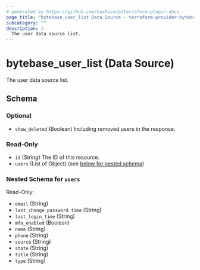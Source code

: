 ```yaml
---
# generated by https://github.com/hashicorp/terraform-plugin-docs
page_title: "bytebase_user_list Data Source - terraform-provider-bytebase"
subcategory: ""
description: |-
  The user data source list.
---
```


# bytebase_user_list (Data Source)

The user data source list.



<!-- schema generated by tfplugindocs -->
## Schema

### Optional

- `show_deleted` (Boolean) Including removed users in the response.

### Read-Only

- `id` (String) The ID of this resource.
- `users` (List of Object) (see [below for nested schema](#nestedatt--users))

<a id="nestedatt--users"></a>
### Nested Schema for `users`

Read-Only:

- `email` (String)
- `last_change_password_time` (String)
- `last_login_time` (String)
- `mfa_enabled` (Boolean)
- `name` (String)
- `phone` (String)
- `source` (String)
- `state` (String)
- `title` (String)
- `type` (String)


